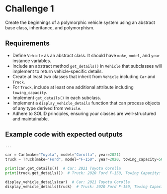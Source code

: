 # Challenge 1
Create the beginnings of a polymorphic vehicle system using an abstract base class, inheritance, and polymorphism.

## Requirements
- Define `Vehicle` as an abstract class. It should have `make`, `model`, and `year` instance variables.
- Include an abstract method `get_details()` in `Vehicle` that subclasses will implement to return vehicle-specific details.
- Create at least two classes that inherit from `Vehicle` including `Car` and `Truck`.
- For `Truck`, include at least one additional attribute including `towing_capacity`.
- Implement `get_details()` in each subclass.
- Implement a `display_vehicle_details` function that can process objects of any type derived from `Vehicle`.
- Adhere to SOLID principles, ensuring your classes are well-structured and maintainable.

## Example code with expected outputs
```python
...

car = Car(make="Toyota", model="Corolla", year=2021)
truck = Truck(make="Ford", model="F-150", year=2020, towing_capacity=5000)

print(car.get_details())  # Car: 2021 Toyota Corolla
print(truck.get_details())  # Truck: 2020 Ford F-150, Towing Capacity: 5000

display_vehicle_details(car)  # Car: 2021 Toyota Corolla
display_vehicle_details(truck)  # Truck: 2020 Ford F-150, Towing Capacity: 5000
```

